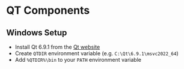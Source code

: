 # QT Components

## Windows Setup

- Install Qt 6.9.1 from the [Qt website](https://www.qt.io/download)
- Create `QTDIR` environment variable (e.g. `C:\Qt\6.9.1\msvc2022_64`)
- Add `%QTDIR%\bin` to your `PATH` environment variable
